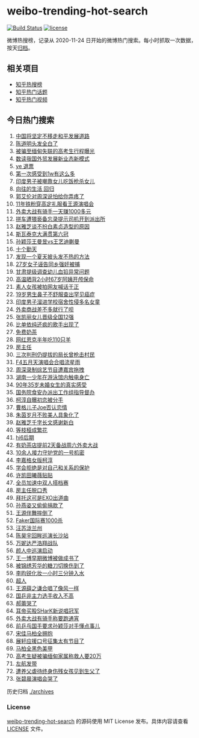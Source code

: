 # weibo-trending-hot-search

[![Build Status](https://github.com/justjavac/weibo-trending-hot-search/workflows/ci/badge.svg?branch=master)](https://github.com/justjavac/weibo-trending-hot-search/actions)
[![license](https://img.shields.io/github/license/justjavac/weibo-trending-hot-search)](https://github.com/justjavac/weibo-trending-hot-search/blob/master/LICENSE)

微博热搜榜，记录从 2020-11-24 日开始的微博热门搜索。每小时抓取一次数据，按天[归档](./archives)。

## 相关项目

- [知乎热搜榜](https://github.com/justjavac/zhihu-trending-top-search)
- [知乎热门话题](https://github.com/justjavac/zhihu-trending-hot-questions)
- [知乎热门视频](https://github.com/justjavac/zhihu-trending-hot-video)

## 今日热门搜索

<!-- BEGIN -->
<!-- 最后更新时间 Sun Jul 13 2025 05:51:12 GMT+0800 (China Standard Time) -->

1. [中国将坚定不移走和平发展道路](https://s.weibo.com//weibo?q=%23%E4%B8%AD%E5%9B%BD%E5%B0%86%E5%9D%9A%E5%AE%9A%E4%B8%8D%E7%A7%BB%E8%B5%B0%E5%92%8C%E5%B9%B3%E5%8F%91%E5%B1%95%E9%81%93%E8%B7%AF%23&Refer=new_time)
1. [陈道明头发全白了](https://s.weibo.com//weibo?q=%E9%99%88%E9%81%93%E6%98%8E%E5%A4%B4%E5%8F%91%E5%85%A8%E7%99%BD%E4%BA%86&t=31&band_rank=7&Refer=top)
1. [被骗至缅甸失联的高考生行程曝光](https://s.weibo.com//weibo?q=%23%E8%A2%AB%E9%AA%97%E8%87%B3%E7%BC%85%E7%94%B8%E5%A4%B1%E8%81%94%E7%9A%84%E9%AB%98%E8%80%83%E7%94%9F%E8%A1%8C%E7%A8%8B%E6%9B%9D%E5%85%89%23&t=31&band_rank=13&Refer=top)
1. [数读我国外贸发展新业态新模式](https://s.weibo.com//weibo?q=%23%E6%95%B0%E8%AF%BB%E6%88%91%E5%9B%BD%E5%A4%96%E8%B4%B8%E5%8F%91%E5%B1%95%E6%96%B0%E4%B8%9A%E6%80%81%E6%96%B0%E6%A8%A1%E5%BC%8F%23&t=31&band_rank=3&Refer=top)
1. [ye 退票](https://s.weibo.com//weibo?q=ye%20%E9%80%80%E7%A5%A8&t=31&band_rank=18&Refer=top)
1. [第一次感受到1w有这么多](https://s.weibo.com//weibo?q=%E7%AC%AC%E4%B8%80%E6%AC%A1%E6%84%9F%E5%8F%97%E5%88%B01w%E6%9C%89%E8%BF%99%E4%B9%88%E5%A4%9A&t=31&band_rank=2&Refer=top)
1. [印度男子被嘲靠女儿吃饭枪杀女儿](https://s.weibo.com//weibo?q=%23%E5%8D%B0%E5%BA%A6%E7%94%B7%E5%AD%90%E8%A2%AB%E5%98%B2%E9%9D%A0%E5%A5%B3%E5%84%BF%E5%90%83%E9%A5%AD%E6%9E%AA%E6%9D%80%E5%A5%B3%E5%84%BF%23&t=31&band_rank=10&Refer=top)
1. [向往的生活 回归](https://s.weibo.com//weibo?q=%E5%90%91%E5%BE%80%E7%9A%84%E7%94%9F%E6%B4%BB%20%E5%9B%9E%E5%BD%92&t=31&band_rank=1&Refer=top)
1. [郭艾伦对周深说怕给你弄疼了](https://s.weibo.com//weibo?q=%E9%83%AD%E8%89%BE%E4%BC%A6%E5%AF%B9%E5%91%A8%E6%B7%B1%E8%AF%B4%E6%80%95%E7%BB%99%E4%BD%A0%E5%BC%84%E7%96%BC%E4%BA%86&t=31&band_rank=9&Refer=top)
1. [11年铁粉穿高定礼服看王源演唱会](https://s.weibo.com//weibo?q=%2311%E5%B9%B4%E9%93%81%E7%B2%89%E7%A9%BF%E9%AB%98%E5%AE%9A%E7%A4%BC%E6%9C%8D%E7%9C%8B%E7%8E%8B%E6%BA%90%E6%BC%94%E5%94%B1%E4%BC%9A%23&t=31&band_rank=38&Refer=top)
1. [外卖大战有骑手一天赚1000多元](https://s.weibo.com//weibo?q=%23%E5%A4%96%E5%8D%96%E5%A4%A7%E6%88%98%E6%9C%89%E9%AA%91%E6%89%8B%E4%B8%80%E5%A4%A9%E8%B5%9A1000%E5%A4%9A%E5%85%83%23&t=31&band_rank=25&Refer=top)
1. [拼车遭猥亵备忘录提示司机开到派出所](https://s.weibo.com//weibo?q=%23%E6%8B%BC%E8%BD%A6%E9%81%AD%E7%8C%A5%E4%BA%B5%E5%A4%87%E5%BF%98%E5%BD%95%E6%8F%90%E7%A4%BA%E5%8F%B8%E6%9C%BA%E5%BC%80%E5%88%B0%E6%B4%BE%E5%87%BA%E6%89%80%23&t=31&band_rank=30&Refer=top)
1. [赵雅芝谈不扮白素贞造型的原因](https://s.weibo.com//weibo?q=%23%E8%B5%B5%E9%9B%85%E8%8A%9D%E8%B0%88%E4%B8%8D%E6%89%AE%E7%99%BD%E7%B4%A0%E8%B4%9E%E9%80%A0%E5%9E%8B%E7%9A%84%E5%8E%9F%E5%9B%A0%23&t=31&band_rank=19&Refer=top)
1. [斯瓦泰克大满贯第六冠](https://s.weibo.com//weibo?q=%23%E6%96%AF%E7%93%A6%E6%B3%B0%E5%85%8B%E5%A4%A7%E6%BB%A1%E8%B4%AF%E7%AC%AC%E5%85%AD%E5%86%A0%23&t=31&band_rank=19&Refer=top)
1. [孙颖莎王曼昱vs王艺迪蒯曼](https://s.weibo.com//weibo?q=%23%E5%AD%99%E9%A2%96%E8%8E%8E%E7%8E%8B%E6%9B%BC%E6%98%B1vs%E7%8E%8B%E8%89%BA%E8%BF%AA%E8%92%AF%E6%9B%BC%23&t=31&band_rank=24&Refer=top)
1. [十个勤天](https://s.weibo.com//weibo?q=%E5%8D%81%E4%B8%AA%E5%8B%A4%E5%A4%A9&t=31&band_rank=33&Refer=top)
1. [发现一个夏天披头发不热的方法](https://s.weibo.com//weibo?q=%E5%8F%91%E7%8E%B0%E4%B8%80%E4%B8%AA%E5%A4%8F%E5%A4%A9%E6%8A%AB%E5%A4%B4%E5%8F%91%E4%B8%8D%E7%83%AD%E7%9A%84%E6%96%B9%E6%B3%95&t=31&band_rank=36&Refer=top)
1. [27岁女子诬告同乡强奸被捕](https://s.weibo.com//weibo?q=%2327%E5%B2%81%E5%A5%B3%E5%AD%90%E8%AF%AC%E5%91%8A%E5%90%8C%E4%B9%A1%E5%BC%BA%E5%A5%B8%E8%A2%AB%E6%8D%95%23&t=31&band_rank=47&Refer=top)
1. [甘肃提级调查幼儿血铅异常问题](https://s.weibo.com//weibo?q=%23%E7%94%98%E8%82%83%E6%8F%90%E7%BA%A7%E8%B0%83%E6%9F%A5%E5%B9%BC%E5%84%BF%E8%A1%80%E9%93%85%E5%BC%82%E5%B8%B8%E9%97%AE%E9%A2%98%23&t=31&band_rank=8&Refer=top)
1. [高温晒背2小时67岁阿姨开颅保命](https://s.weibo.com//weibo?q=%23%E9%AB%98%E6%B8%A9%E6%99%92%E8%83%8C2%E5%B0%8F%E6%97%B667%E5%B2%81%E9%98%BF%E5%A7%A8%E5%BC%80%E9%A2%85%E4%BF%9D%E5%91%BD%23&t=31&band_rank=45&Refer=top)
1. [素人女孩被拍网友喊话于正](https://s.weibo.com//weibo?q=%23%E7%B4%A0%E4%BA%BA%E5%A5%B3%E5%AD%A9%E8%A2%AB%E6%8B%8D%E7%BD%91%E5%8F%8B%E5%96%8A%E8%AF%9D%E4%BA%8E%E6%AD%A3%23&t=31&band_rank=12&Refer=top)
1. [19岁男生鼻子不舒服查出罕见癌症](https://s.weibo.com//weibo?q=%2319%E5%B2%81%E7%94%B7%E7%94%9F%E9%BC%BB%E5%AD%90%E4%B8%8D%E8%88%92%E6%9C%8D%E6%9F%A5%E5%87%BA%E7%BD%95%E8%A7%81%E7%99%8C%E7%97%87%23&t=31&band_rank=23&Refer=top)
1. [印度男子溜进学校宿舍性侵多名女童](https://s.weibo.com//weibo?q=%23%E5%8D%B0%E5%BA%A6%E7%94%B7%E5%AD%90%E6%BA%9C%E8%BF%9B%E5%AD%A6%E6%A0%A1%E5%AE%BF%E8%88%8D%E6%80%A7%E4%BE%B5%E5%A4%9A%E5%90%8D%E5%A5%B3%E7%AB%A5%23&t=31&band_rank=48&Refer=top)
1. [外卖商战差不多就行了呗](https://s.weibo.com//weibo?q=%E5%A4%96%E5%8D%96%E5%95%86%E6%88%98%E5%B7%AE%E4%B8%8D%E5%A4%9A%E5%B0%B1%E8%A1%8C%E4%BA%86%E5%91%97&t=31&band_rank=14&Refer=top)
1. [张凯丽女儿晋级全国12强](https://s.weibo.com//weibo?q=%E5%BC%A0%E5%87%AF%E4%B8%BD%E5%A5%B3%E5%84%BF%E6%99%8B%E7%BA%A7%E5%85%A8%E5%9B%BD12%E5%BC%BA&t=31&band_rank=45&Refer=top)
1. [比单依纯还疯的歌手出现了](https://s.weibo.com//weibo?q=%E6%AF%94%E5%8D%95%E4%BE%9D%E7%BA%AF%E8%BF%98%E7%96%AF%E7%9A%84%E6%AD%8C%E6%89%8B%E5%87%BA%E7%8E%B0%E4%BA%86&t=31&band_rank=32&Refer=top)
1. [免费奶茶](https://s.weibo.com//weibo?q=%E5%85%8D%E8%B4%B9%E5%A5%B6%E8%8C%B6&t=31&band_rank=11&Refer=top)
1. [网红恩克半年吃110只羊](https://s.weibo.com//weibo?q=%23%E7%BD%91%E7%BA%A2%E6%81%A9%E5%85%8B%E5%8D%8A%E5%B9%B4%E5%90%83110%E5%8F%AA%E7%BE%8A%23&t=31&band_rank=47&Refer=top)
1. [房主任](https://s.weibo.com//weibo?q=%E6%88%BF%E4%B8%BB%E4%BB%BB&t=31&band_rank=40&Refer=top)
1. [三次判刑仍提拔的局长曾枪击村民](https://s.weibo.com//weibo?q=%23%E4%B8%89%E6%AC%A1%E5%88%A4%E5%88%91%E4%BB%8D%E6%8F%90%E6%8B%94%E7%9A%84%E5%B1%80%E9%95%BF%E6%9B%BE%E6%9E%AA%E5%87%BB%E6%9D%91%E6%B0%91%23&t=31&band_rank=48&Refer=top)
1. [F4五月天演唱会合唱流星雨](https://s.weibo.com//weibo?q=%23F4%E4%BA%94%E6%9C%88%E5%A4%A9%E6%BC%94%E5%94%B1%E4%BC%9A%E5%90%88%E5%94%B1%E6%B5%81%E6%98%9F%E9%9B%A8%23&t=31&band_rank=29&Refer=top)
1. [周深录制综艺节目遭嘉宾拖拽](https://s.weibo.com//weibo?q=%23%E5%91%A8%E6%B7%B1%E5%BD%95%E5%88%B6%E7%BB%BC%E8%89%BA%E8%8A%82%E7%9B%AE%E9%81%AD%E5%98%89%E5%AE%BE%E6%8B%96%E6%8B%BD%23&t=31&band_rank=31&Refer=top)
1. [湖南一少年在游泳馆内触电身亡](https://s.weibo.com//weibo?q=%23%E6%B9%96%E5%8D%97%E4%B8%80%E5%B0%91%E5%B9%B4%E5%9C%A8%E6%B8%B8%E6%B3%B3%E9%A6%86%E5%86%85%E8%A7%A6%E7%94%B5%E8%BA%AB%E4%BA%A1%23&t=31&band_rank=16&Refer=top)
1. [90年35岁未婚女生的真实感受](https://s.weibo.com//weibo?q=90%E5%B9%B435%E5%B2%81%E6%9C%AA%E5%A9%9A%E5%A5%B3%E7%94%9F%E7%9A%84%E7%9C%9F%E5%AE%9E%E6%84%9F%E5%8F%97&t=31&band_rank=46&Refer=top)
1. [国务院食安办派出工作组指导督办](https://s.weibo.com//weibo?q=%23%E5%9B%BD%E5%8A%A1%E9%99%A2%E9%A3%9F%E5%AE%89%E5%8A%9E%E6%B4%BE%E5%87%BA%E5%B7%A5%E4%BD%9C%E7%BB%84%E6%8C%87%E5%AF%BC%E7%9D%A3%E5%8A%9E%23&t=31&band_rank=22&Refer=top)
1. [柯淳自曝初恋被分手](https://s.weibo.com//weibo?q=%23%E6%9F%AF%E6%B7%B3%E8%87%AA%E6%9B%9D%E5%88%9D%E6%81%8B%E8%A2%AB%E5%88%86%E6%89%8B%23&t=31&band_rank=27&Refer=top)
1. [曹格儿子Joe否认恋情](https://s.weibo.com//weibo?q=%23%E6%9B%B9%E6%A0%BC%E5%84%BF%E5%AD%90Joe%E5%90%A6%E8%AE%A4%E6%81%8B%E6%83%85%23&t=31&band_rank=38&Refer=top)
1. [朱茵岁月不败美人具象化了](https://s.weibo.com//weibo?q=%E6%9C%B1%E8%8C%B5%E5%B2%81%E6%9C%88%E4%B8%8D%E8%B4%A5%E7%BE%8E%E4%BA%BA%E5%85%B7%E8%B1%A1%E5%8C%96%E4%BA%86&t=31&band_rank=41&Refer=top)
1. [赵雅芝千字长文感谢新白](https://s.weibo.com//weibo?q=%E8%B5%B5%E9%9B%85%E8%8A%9D%E5%8D%83%E5%AD%97%E9%95%BF%E6%96%87%E6%84%9F%E8%B0%A2%E6%96%B0%E7%99%BD&t=31&band_rank=49&Refer=top)
1. [等枝桠成繁花](https://s.weibo.com//weibo?q=%E7%AD%89%E6%9E%9D%E6%A1%A0%E6%88%90%E7%B9%81%E8%8A%B1&t=31&band_rank=26&Refer=top)
1. [hi6后期](https://s.weibo.com//weibo?q=hi6%E5%90%8E%E6%9C%9F&t=31&band_rank=4&Refer=top)
1. [有奶茶店提前2天备战周六外卖大战](https://s.weibo.com//weibo?q=%23%E6%9C%89%E5%A5%B6%E8%8C%B6%E5%BA%97%E6%8F%90%E5%89%8D2%E5%A4%A9%E5%A4%87%E6%88%98%E5%91%A8%E5%85%AD%E5%A4%96%E5%8D%96%E5%A4%A7%E6%88%98%23&t=31&band_rank=42&Refer=top)
1. [10余人接力守护党的一号机密](https://s.weibo.com//weibo?q=%2310%E4%BD%99%E4%BA%BA%E6%8E%A5%E5%8A%9B%E5%AE%88%E6%8A%A4%E5%85%9A%E7%9A%84%E4%B8%80%E5%8F%B7%E6%9C%BA%E5%AF%86%23&t=31&band_rank=29&Refer=top)
1. [李嘉格女版柯淳](https://s.weibo.com//weibo?q=%E6%9D%8E%E5%98%89%E6%A0%BC%E5%A5%B3%E7%89%88%E6%9F%AF%E6%B7%B3&t=31&band_rank=21&Refer=top)
1. [学会拒绝是对自己和关系的保护](https://s.weibo.com//weibo?q=%23%E5%AD%A6%E4%BC%9A%E6%8B%92%E7%BB%9D%E6%98%AF%E5%AF%B9%E8%87%AA%E5%B7%B1%E5%92%8C%E5%85%B3%E7%B3%BB%E7%9A%84%E4%BF%9D%E6%8A%A4%23&t=31&band_rank=48&Refer=top)
1. [许凯田曦薇贴贴](https://s.weibo.com//weibo?q=%23%E8%AE%B8%E5%87%AF%E7%94%B0%E6%9B%A6%E8%96%87%E8%B4%B4%E8%B4%B4%23&t=31&band_rank=44&Refer=top)
1. [全员加速中双人搭档赛](https://s.weibo.com//weibo?q=%23%E5%85%A8%E5%91%98%E5%8A%A0%E9%80%9F%E4%B8%AD%E5%8F%8C%E4%BA%BA%E6%90%AD%E6%A1%A3%E8%B5%9B%23&t=31&band_rank=50&Refer=top)
1. [房主任脱口秀](https://s.weibo.com//weibo?q=%E6%88%BF%E4%B8%BB%E4%BB%BB%E8%84%B1%E5%8F%A3%E7%A7%80&t=31&band_rank=45&Refer=top)
1. [拜托这可是EXO出道曲](https://s.weibo.com//weibo?q=%E6%8B%9C%E6%89%98%E8%BF%99%E5%8F%AF%E6%98%AFEXO%E5%87%BA%E9%81%93%E6%9B%B2&t=31&band_rank=17&Refer=top)
1. [孙燕姿又偷偷捐款了](https://s.weibo.com//weibo?q=%23%E5%AD%99%E7%87%95%E5%A7%BF%E5%8F%88%E5%81%B7%E5%81%B7%E6%8D%90%E6%AC%BE%E4%BA%86%23&t=31&band_rank=20&Refer=top)
1. [王源伴舞摔倒了](https://s.weibo.com//weibo?q=%23%E7%8E%8B%E6%BA%90%E4%BC%B4%E8%88%9E%E6%91%94%E5%80%92%E4%BA%86%23&t=31&band_rank=50&Refer=top)
1. [Faker国际赛1000杀](https://s.weibo.com//weibo?q=%23Faker%E5%9B%BD%E9%99%85%E8%B5%9B1000%E6%9D%80%23&t=31&band_rank=49&Refer=top)
1. [汪苏泷兰州](https://s.weibo.com//weibo?q=%E6%B1%AA%E8%8B%8F%E6%B3%B7%E5%85%B0%E5%B7%9E&t=31&band_rank=50&Refer=top)
1. [陈昊宇回眸巡演长沙站](https://s.weibo.com//weibo?q=%23%E9%99%88%E6%98%8A%E5%AE%87%E5%9B%9E%E7%9C%B8%E5%B7%A1%E6%BC%94%E9%95%BF%E6%B2%99%E7%AB%99%23&t=31&band_rank=48&Refer=top)
1. [万妮达严浩翔战队](https://s.weibo.com//weibo?q=%23%E4%B8%87%E5%A6%AE%E8%BE%BE%E4%B8%A5%E6%B5%A9%E7%BF%94%E6%88%98%E9%98%9F%23&t=31&band_rank=33&Refer=top)
1. [颜人中巡演启动](https://s.weibo.com//weibo?q=%E9%A2%9C%E4%BA%BA%E4%B8%AD%E5%B7%A1%E6%BC%94%E5%90%AF%E5%8A%A8&t=31&band_rank=40&Refer=top)
1. [王一博早期微博被做成书了](https://s.weibo.com//weibo?q=%E7%8E%8B%E4%B8%80%E5%8D%9A%E6%97%A9%E6%9C%9F%E5%BE%AE%E5%8D%9A%E8%A2%AB%E5%81%9A%E6%88%90%E4%B9%A6%E4%BA%86&t=31&band_rank=39&Refer=top)
1. [被锦绣芳华的糖刀切换伤到了](https://s.weibo.com//weibo?q=%E8%A2%AB%E9%94%A6%E7%BB%A3%E8%8A%B3%E5%8D%8E%E7%9A%84%E7%B3%96%E5%88%80%E5%88%87%E6%8D%A2%E4%BC%A4%E5%88%B0%E4%BA%86&t=31&band_rank=44&Refer=top)
1. [李昀锐化妆一小时三分钟入水](https://s.weibo.com//weibo?q=%23%E6%9D%8E%E6%98%80%E9%94%90%E5%8C%96%E5%A6%86%E4%B8%80%E5%B0%8F%E6%97%B6%E4%B8%89%E5%88%86%E9%92%9F%E5%85%A5%E6%B0%B4%23&t=31&band_rank=37&Refer=top)
1. [超人](https://s.weibo.com//weibo?q=%E8%B6%85%E4%BA%BA&t=31&band_rank=50&Refer=top)
1. [王源薛之谦合唱了像风一样](https://s.weibo.com//weibo?q=%23%E7%8E%8B%E6%BA%90%E8%96%9B%E4%B9%8B%E8%B0%A6%E5%90%88%E5%94%B1%E4%BA%86%E5%83%8F%E9%A3%8E%E4%B8%80%E6%A0%B7%23&t=31&band_rank=34&Refer=top)
1. [国乒非主力选手收入不高](https://s.weibo.com//weibo?q=%E5%9B%BD%E4%B9%92%E9%9D%9E%E4%B8%BB%E5%8A%9B%E9%80%89%E6%89%8B%E6%94%B6%E5%85%A5%E4%B8%8D%E9%AB%98&t=31&band_rank=48&Refer=top)
1. [郝蕾哭了](https://s.weibo.com//weibo?q=%E9%83%9D%E8%95%BE%E5%93%AD%E4%BA%86&t=31&band_rank=35&Refer=top)
1. [耳帝买股SHarK新说唱冠军](https://s.weibo.com//weibo?q=%E8%80%B3%E5%B8%9D%E4%B9%B0%E8%82%A1SHarK%E6%96%B0%E8%AF%B4%E5%94%B1%E5%86%A0%E5%86%9B&t=31&band_rank=49&Refer=top)
1. [外卖大战有骑手称要跑通宵](https://s.weibo.com//weibo?q=%23%E5%A4%96%E5%8D%96%E5%A4%A7%E6%88%98%E6%9C%89%E9%AA%91%E6%89%8B%E7%A7%B0%E8%A6%81%E8%B7%91%E9%80%9A%E5%AE%B5%23&t=31&band_rank=5&Refer=top)
1. [前乒乓国手要求孙颖莎对手懂点事儿](https://s.weibo.com//weibo?q=%23%E5%89%8D%E4%B9%92%E4%B9%93%E5%9B%BD%E6%89%8B%E8%A6%81%E6%B1%82%E5%AD%99%E9%A2%96%E8%8E%8E%E5%AF%B9%E6%89%8B%E6%87%82%E7%82%B9%E4%BA%8B%E5%84%BF%23&t=31&band_rank=6&Refer=top)
1. [宋佳马柏全拥抱](https://s.weibo.com//weibo?q=%E5%AE%8B%E4%BD%B3%E9%A9%AC%E6%9F%8F%E5%85%A8%E6%8B%A5%E6%8A%B1&t=31&band_rank=28&Refer=top)
1. [展轩应援口号征集太有节目了](https://s.weibo.com//weibo?q=%E5%B1%95%E8%BD%A9%E5%BA%94%E6%8F%B4%E5%8F%A3%E5%8F%B7%E5%BE%81%E9%9B%86%E5%A4%AA%E6%9C%89%E8%8A%82%E7%9B%AE%E4%BA%86&t=31&band_rank=47&Refer=top)
1. [马柏全黑色美甲](https://s.weibo.com//weibo?q=%23%E9%A9%AC%E6%9F%8F%E5%85%A8%E9%BB%91%E8%89%B2%E7%BE%8E%E7%94%B2%23&t=31&band_rank=44&Refer=top)
1. [高考生疑被骗缅甸家属称救人要20万](https://s.weibo.com//weibo?q=%23%E9%AB%98%E8%80%83%E7%94%9F%E7%96%91%E8%A2%AB%E9%AA%97%E7%BC%85%E7%94%B8%E5%AE%B6%E5%B1%9E%E7%A7%B0%E6%95%91%E4%BA%BA%E8%A6%8120%E4%B8%87%23&t=31&band_rank=15&Refer=top)
1. [左航发带](https://s.weibo.com//weibo?q=%E5%B7%A6%E8%88%AA%E5%8F%91%E5%B8%A6&t=31&band_rank=37&Refer=top)
1. [遭养父虐待终身伤残女孩见到生父了](https://s.weibo.com//weibo?q=%23%E9%81%AD%E5%85%BB%E7%88%B6%E8%99%90%E5%BE%85%E7%BB%88%E8%BA%AB%E4%BC%A4%E6%AE%8B%E5%A5%B3%E5%AD%A9%E8%A7%81%E5%88%B0%E7%94%9F%E7%88%B6%E4%BA%86%23&t=31&band_rank=43&Refer=top)
1. [张碧晨演唱会哭了](https://s.weibo.com//weibo?q=%E5%BC%A0%E7%A2%A7%E6%99%A8%E6%BC%94%E5%94%B1%E4%BC%9A%E5%93%AD%E4%BA%86&t=31&band_rank=47&Refer=top)

<!-- END -->

历史归档 [./archives](./archives)

### License

[weibo-trending-hot-search](https://github.com/justjavac/weibo-trending-hot-search) 的源码使用 MIT License
发布。具体内容请查看 [LICENSE](./LICENSE) 文件。
